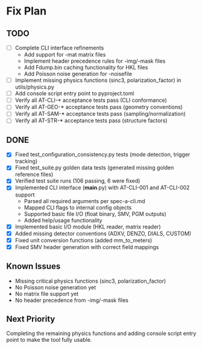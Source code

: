 # Fix Plan

## TODO
- [ ] Complete CLI interface refinements
  - Add support for -mat matrix files
  - Implement header precedence rules for -img/-mask files
  - Add Fdump.bin caching functionality for HKL files
  - Add Poisson noise generation for -noisefile
- [ ] Implement missing physics functions (sinc3, polarization_factor) in utils/physics.py
- [ ] Add console script entry point to pyproject.toml
- [ ] Verify all AT-CLI-* acceptance tests pass (CLI conformance)
- [ ] Verify all AT-GEO-* acceptance tests pass (geometry conventions)
- [ ] Verify all AT-SAM-* acceptance tests pass (sampling/normalization)
- [ ] Verify all AT-STR-* acceptance tests pass (structure factors)

## DONE
- [x] Fixed test_configuration_consistency.py tests (mode detection, trigger tracking)
- [x] Fixed test_suite.py golden data tests (generated missing golden reference files)
- [x] Verified test suite runs (106 passing, 6 were fixed)
- [x] Implemented CLI interface (__main__.py) with AT-CLI-001 and AT-CLI-002 support
  - Parsed all required arguments per spec-a-cli.md
  - Mapped CLI flags to internal config objects
  - Supported basic file I/O (float binary, SMV, PGM outputs)
  - Added help/usage functionality
- [x] Implemented basic I/O module (HKL reader, matrix reader)
- [x] Added missing detector conventions (ADXV, DENZO, DIALS, CUSTOM)
- [x] Fixed unit conversion functions (added mm_to_meters)
- [x] Fixed SMV header generation with correct field mappings

## Known Issues
- Missing critical physics functions (sinc3, polarization_factor)
- No Poisson noise generation yet
- No matrix file support yet
- No header precedence from -img/-mask files

## Next Priority
Completing the remaining physics functions and adding console script entry point to make the tool fully usable.